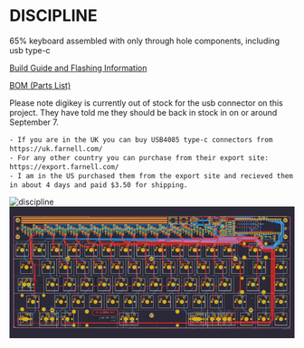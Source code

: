 # DISCIPLINE
 65% keyboard assembled with only through hole components, including usb type-c

[Build Guide and Flashing Information](./doc)

[BOM (Parts List)](https://octopart.com/bom-tool/W4rybyut)

Please note digikey is currently out of stock for the usb connector on this project. They have told me they should be back in stock in on or around September 7.
	
	- If you are in the UK you can buy USB4085 type-c connectors from https://uk.farnell.com/
	- For any other country you can purchase from their export site: https://export.farnell.com/
	- I am in the US purchased them from the export site and recieved them in about 4 days and paid $3.50 for shipping.

![discipline](./doc/images/discipline.jpeg)
![discipline-kicad](./doc/images/discipline-kicad.jpg)